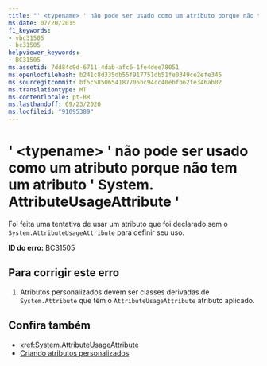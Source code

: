 ```yaml
---
title: "' <typename> ' não pode ser usado como um atributo porque não tem um atributo ' System. AttributeUsageAttribute '"
ms.date: 07/20/2015
f1_keywords:
- vbc31505
- bc31505
helpviewer_keywords:
- BC31505
ms.assetid: 7dd84c9d-6711-4dab-afc6-1fe4dee78051
ms.openlocfilehash: b241c8d335db55f917751db51fe0349ce2efe345
ms.sourcegitcommit: bf5c5850654187705bc94cc40ebfb62fe346ab02
ms.translationtype: MT
ms.contentlocale: pt-BR
ms.lasthandoff: 09/23/2020
ms.locfileid: "91095389"
---
```

# <a name="typename-cannot-be-used-as-an-attribute-because-it-does-not-have-a-systemattributeusageattribute-attribute"></a>' \<typename> ' não pode ser usado como um atributo porque não tem um atributo ' System. AttributeUsageAttribute '

Foi feita uma tentativa de usar um atributo que foi declarado sem o `System.AttributeUsageAttribute` para definir seu uso.  
  
 **ID do erro:** BC31505  
  
## <a name="to-correct-this-error"></a>Para corrigir este erro  
  
1. Atributos personalizados devem ser classes derivadas de `System.Attribute` que têm o `AttributeUsageAttribute` atributo aplicado.  
  
## <a name="see-also"></a>Confira também

- <xref:System.AttributeUsageAttribute>
- [Criando atributos personalizados](../programming-guide/concepts/attributes/creating-custom-attributes.md)
